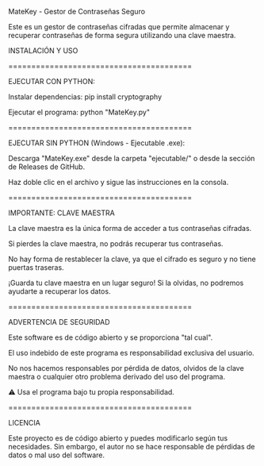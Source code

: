 MateKey - Gestor de Contraseñas Seguro


Este es un gestor de contraseñas cifradas que permite almacenar y recuperar contraseñas de forma segura utilizando una clave maestra.

INSTALACIÓN Y USO

========================================

EJECUTAR CON PYTHON:

Instalar dependencias:
pip install cryptography

Ejecutar el programa:
python "MateKey.py"

========================================

EJECUTAR SIN PYTHON (Windows - Ejecutable .exe):

Descarga "MateKey.exe" desde la carpeta "ejecutable/" o desde la sección de Releases de GitHub.

Haz doble clic en el archivo y sigue las instrucciones en la consola.

========================================

IMPORTANTE: CLAVE MAESTRA

La clave maestra es la única forma de acceder a tus contraseñas cifradas.

Si pierdes la clave maestra, no podrás recuperar tus contraseñas.

No hay forma de restablecer la clave, ya que el cifrado es seguro y no tiene puertas traseras.

¡Guarda tu clave maestra en un lugar seguro! Si la olvidas, no podremos ayudarte a recuperar los datos.

========================================

ADVERTENCIA DE SEGURIDAD

Este software es de código abierto y se proporciona "tal cual".

El uso indebido de este programa es responsabilidad exclusiva del usuario.

No nos hacemos responsables por pérdida de datos, olvidos de la clave maestra o cualquier otro problema derivado del uso del programa.

⚠️ Usa el programa bajo tu propia responsabilidad.

========================================

LICENCIA

Este proyecto es de código abierto y puedes modificarlo según tus necesidades. Sin embargo, el autor no se hace responsable de pérdidas de datos o mal uso del software.
